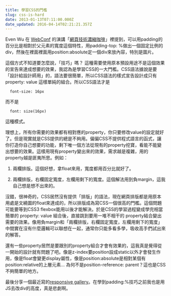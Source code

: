 ```yaml
---
title: 學習CSS的門檻
slug: css-is-hard
date: 2013-01-13T07:11:00.000Z
date_updated: 2016-04-14T02:21:21.357Z
---
```


Even Wu 在 [WebConf](http://www.webconf.tw) 的演講「[網頁技術濃縮咖啡](https://speakerdeck.com/evenwu/2012-web-technology-by-rgba-group)」裡提到，可以用padding的百分比是相對於父元素的寬度這個特性，用padding-top: %做出一個固定比例的div，然後在裡面裡面用position:absolute定一個div來放內容，特別是圖片。

這個方式不知道要怎麼說，「技巧」嗎？ 這種需要使用原本預設用途不是這個效果的宣告來達成想要的效果，我認為是學習CSS的一大門檻。CSS語法據說是要「設計給設計師用」的，語法要很簡單，所以CSS語法的樣式宣告設計成只有 property: value 這樣單純的組合。所以CSS語法才是

      font-size: 16px
    

而不是

      font: size(16px)
    

這種模式。

理想上，所有你需要的效果都有相對應的property，你只要修改value的設定就好了。但是現實就是CSS提供的總是不夠用。偏偏CSS不提供程式語言的函式，讓你打造你自己想要的功能，剩下唯一個方法從現有的property挖寶，看能不能變出想要的效果。這樣用現有property變出來的效果，需求越是複雜，用的property越是匪夷所思。例如：

1. 兩欄排版。這個好想，拿float來用，寬度都用百分比就好了。

2. 兩欄排版，右欄固定寬度，左欄用剩下的寬度。這個解法用到負margin，這我自己想是想不出來的。

沒錯，很神奇的，CSS居然沒有提供「排版」的語法，現在網頁排版都是用原本用處是文繞圖的float來達成的，所以排版成為寫CSS一個很高的門檻。這個問題可能要等到CSS3 flexbox能用以後才能解決。於是CSS的學習過程變成學完相當簡單的  property: value 組合後，直接跳到要用一堆不相干的  property結合變出需要的效果。像用負margin和「兩欄排版，右欄固定寬度，左欄用剩下的寬度」中間實在沒有什麼邏輯可以聯想在一起，通常你只能多看多學，吸收高手們試出來的解答。

還有一些property居然是要跟別的property組合才會有效果的，這我真是覺得從一開始的設計就有問題了吧。像是z-index要position設成static以外才會發生作用，像是float會變更display屬性，像是position:absolute是相對某個有position:relative的上層元素&hellip; 為何不是position-reference: parent？這也是CSS不夠簡單的地方。

最後分享一個最近寫的[responsive gallery](http://codepen.io/minipai/details/KIqty)。在學到padding:%技巧之前我也是用JS去改div的高度，真是悲劇啊。
